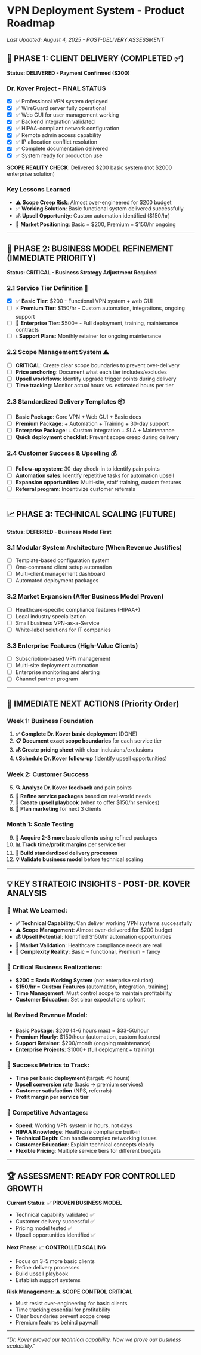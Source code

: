 # VPN Deployment System - Product Roadmap
*Last Updated: August 4, 2025 - POST-DELIVERY ASSESSMENT*

## 🎯 PHASE 1: CLIENT DELIVERY (COMPLETED ✅)
**Status: DELIVERED - Payment Confirmed ($200)**

### Dr. Kover Project - FINAL STATUS
- [x] ✅ Professional VPN system deployed
- [x] ✅ WireGuard server fully operational  
- [x] ✅ Web GUI for user management working
- [x] ✅ Backend integration validated
- [x] ✅ HIPAA-compliant network configuration
- [x] ✅ Remote admin access capability
- [x] ✅ IP allocation conflict resolution
- [x] ✅ Complete documentation delivered
- [x] ✅ System ready for production use

**SCOPE REALITY CHECK**: Delivered $200 basic system (not $2000 enterprise solution)

### Key Lessons Learned
- ⚠️ **Scope Creep Risk**: Almost over-engineered for $200 budget
- ✅ **Working Solution**: Basic functional system delivered successfully  
- 💰 **Upsell Opportunity**: Custom automation identified ($150/hr)
- 🎯 **Market Positioning**: Basic = $200, Premium = $150/hr ongoing

---

## 🚀 PHASE 2: BUSINESS MODEL REFINEMENT (IMMEDIATE PRIORITY)
**Status: CRITICAL - Business Strategy Adjustment Required**

### 2.1 Service Tier Definition 🎯
- [x] ✅ **Basic Tier**: $200 - Functional VPN system + web GUI
- [ ] ⚡ **Premium Tier**: $150/hr - Custom automation, integrations, ongoing support
- [ ] 🏢 **Enterprise Tier**: $500+ - Full deployment, training, maintenance contracts
- [ ] 📞 **Support Plans**: Monthly retainer for ongoing maintenance

### 2.2 Scope Management System ⚠️
- [ ] **CRITICAL**: Create clear scope boundaries to prevent over-delivery
- [ ] **Price anchoring**: Document what each tier includes/excludes
- [ ] **Upsell workflows**: Identify upgrade trigger points during delivery
- [ ] **Time tracking**: Monitor actual hours vs. estimated hours per tier

### 2.3 Standardized Delivery Templates 📦
- [ ] **Basic Package**: Core VPN + Web GUI + Basic docs
- [ ] **Premium Package**: + Automation + Training + 30-day support
- [ ] **Enterprise Package**: + Custom integration + SLA + Maintenance
- [ ] **Quick deployment checklist**: Prevent scope creep during delivery

### 2.4 Customer Success & Upselling 💰
- [ ] **Follow-up system**: 30-day check-in to identify pain points
- [ ] **Automation sales**: Identify repetitive tasks for automation upsell
- [ ] **Expansion opportunities**: Multi-site, staff training, custom features
- [ ] **Referral program**: Incentivize customer referrals

---

## 📈 PHASE 3: TECHNICAL SCALING (FUTURE)
**Status: DEFERRED - Business Model First**

### 3.1 Modular System Architecture (When Revenue Justifies)
- [ ] Template-based configuration system
- [ ] One-command client setup automation  
- [ ] Multi-client management dashboard
- [ ] Automated deployment packages

### 3.2 Market Expansion (After Business Model Proven)
- [ ] Healthcare-specific compliance features (HIPAA+)
- [ ] Legal industry specialization  
- [ ] Small business VPN-as-a-Service
- [ ] White-label solutions for IT companies

### 3.3 Enterprise Features (High-Value Clients)
- [ ] Subscription-based VPN management
- [ ] Multi-site deployment automation
- [ ] Enterprise monitoring and alerting
- [ ] Channel partner program

---

## 🎯 IMMEDIATE NEXT ACTIONS (Priority Order)

### Week 1: Business Foundation
1. **✅ Complete Dr. Kover basic deployment** (DONE)
2. **📋 Document exact scope boundaries** for each service tier
3. **💰 Create pricing sheet** with clear inclusions/exclusions  
4. **📞 Schedule Dr. Kover follow-up** (identify upsell opportunities)

### Week 2: Customer Success
5. **🔍 Analyze Dr. Kover feedback** and pain points
6. **📝 Refine service packages** based on real-world needs
7. **🎯 Create upsell playbook** (when to offer $150/hr services)
8. **📢 Plan marketing** for next 3 clients

### Month 1: Scale Testing  
9. **🔄 Acquire 2-3 more basic clients** using refined packages
10. **📊 Track time/profit margins** per service tier
11. **🚀 Build standardized delivery processes** 
12. **💡 Validate business model** before technical scaling

---

## 💡 KEY STRATEGIC INSIGHTS - POST-DR. KOVER ANALYSIS

### 🎯 **What We Learned:**
- **✅ Technical Capability**: Can deliver working VPN systems successfully
- **⚠️ Scope Management**: Almost over-delivered for $200 budget  
- **💰 Upsell Potential**: Identified $150/hr automation opportunities
- **🏥 Market Validation**: Healthcare compliance needs are real
- **🔧 Complexity Reality**: Basic = functional, Premium = fancy

### 🚨 **Critical Business Realizations:**
- **$200 = Basic Working System** (not enterprise solution)
- **$150/hr = Custom Features** (automation, integration, training)
- **Time Management**: Must control scope to maintain profitability
- **Customer Education**: Set clear expectations upfront

### 📊 **Revised Revenue Model:**
- **Basic Package**: $200 (4-6 hours max) = $33-50/hour
- **Premium Hourly**: $150/hour (automation, custom features)
- **Support Retainer**: $200/month (ongoing maintenance)
- **Enterprise Projects**: $1000+ (full deployment + training)

### 🎯 **Success Metrics to Track:**
- **Time per basic deployment** (target: <6 hours)
- **Upsell conversion rate** (basic → premium services)
- **Customer satisfaction** (NPS, referrals)
- **Profit margin per service tier**

### 💪 **Competitive Advantages:**
- **Speed**: Working VPN system in hours, not days
- **HIPAA Knowledge**: Healthcare compliance built-in
- **Technical Depth**: Can handle complex networking issues
- **Customer Education**: Explain technical concepts clearly
- **Flexible Pricing**: Multiple service tiers for different budgets

---

## 🏆 ASSESSMENT: READY FOR CONTROLLED GROWTH

**Current Status**: ✅ **PROVEN BUSINESS MODEL**
- Technical capability validated ✅
- Customer delivery successful ✅  
- Pricing model tested ✅
- Upsell opportunities identified ✅

**Next Phase**: 📈 **CONTROLLED SCALING**
- Focus on 3-5 more basic clients
- Refine delivery processes
- Build upsell playbook
- Establish support systems

**Risk Management**: ⚠️ **SCOPE CONTROL CRITICAL**
- Must resist over-engineering for basic clients
- Time tracking essential for profitability
- Clear boundaries prevent scope creep
- Premium features behind paywall

---

*"Dr. Kover proved our technical capability. Now we prove our business scalability."*